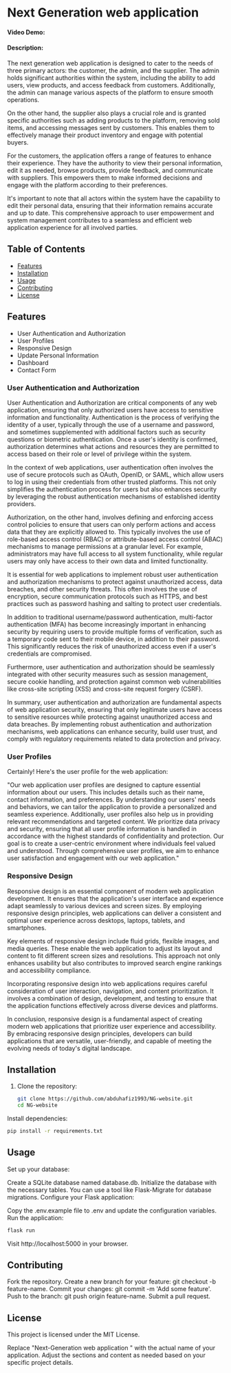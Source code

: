 # Next Generation web application 
#### Video Demo:  <URL >
#### Description:

The next generation web application is designed to cater to the needs of three primary actors: the customer, the admin, and the supplier. The admin holds significant authorities within the system, including the ability to add users, view products, and access feedback from customers. Additionally, the admin can manage various aspects of the platform to ensure smooth operations.

 On the other hand, the supplier also plays a crucial role and is granted specific authorities such as adding products to the platform, removing sold items, and accessing messages sent by customers. This enables them to effectively manage their product inventory and engage with potential buyers.

 For the customers, the application offers a range of features to enhance their experience. They have the authority to view their personal information, edit it as needed, browse products, provide feedback, and communicate with suppliers. This empowers them to make informed decisions and engage with the platform according to their preferences.

It's important to note that all actors within the system have the capability to edit their personal data, ensuring that their information remains accurate and up to date. This comprehensive approach to user empowerment and system management contributes to a seamless and efficient web application experience for all involved parties.

## Table of Contents
- [Features](#features)
- [Installation](#installation)
- [Usage](#usage)
- [Contributing](#contributing)
- [License](#license)

## Features

- User Authentication and Authorization
- User Profiles
- Responsive Design
- Update Personal Information
- Dashboard
- Contact Form

### User Authentication and Authorization

User Authentication and Authorization are critical components of any web application, ensuring that only authorized users have access to sensitive information and functionality. Authentication is the process of verifying the identity of a user, typically through the use of a username and password, and sometimes supplemented with additional factors such as security questions or biometric authentication. Once a user's identity is confirmed, authorization determines what actions and resources they are permitted to access based on their role or level of privilege within the system.

In the context of web applications, user authentication often involves the use of secure protocols such as OAuth, OpenID, or SAML, which allow users to log in using their credentials from other trusted platforms. This not only simplifies the authentication process for users but also enhances security by leveraging the robust authentication mechanisms of established identity providers.

Authorization, on the other hand, involves defining and enforcing access control policies to ensure that users can only perform actions and access data that they are explicitly allowed to. This typically involves the use of role-based access control (RBAC) or attribute-based access control (ABAC) mechanisms to manage permissions at a granular level. For example, administrators may have full access to all system functionality, while regular users may only have access to their own data and limited functionality.

It is essential for web applications to implement robust user authentication and authorization mechanisms to protect against unauthorized access, data breaches, and other security threats. This often involves the use of encryption, secure communication protocols such as HTTPS, and best practices such as password hashing and salting to protect user credentials.

In addition to traditional username/password authentication, multi-factor authentication (MFA) has become increasingly important in enhancing security by requiring users to provide multiple forms of verification, such as a temporary code sent to their mobile device, in addition to their password. This significantly reduces the risk of unauthorized access even if a user's credentials are compromised.

Furthermore, user authentication and authorization should be seamlessly integrated with other security measures such as session management, secure cookie handling, and protection against common web vulnerabilities like cross-site scripting (XSS) and cross-site request forgery (CSRF).

In summary, user authentication and authorization are fundamental aspects of web application security, ensuring that only legitimate users have access to sensitive resources while protecting against unauthorized access and data breaches. By implementing robust authentication and authorization mechanisms, web applications can enhance security, build user trust, and comply with regulatory requirements related to data protection and privacy.

### User Profiles

Certainly! Here's the user profile for the web application:

"Our web application user profiles are designed to capture essential information about our users. This includes details such as their name, contact information, and preferences. By understanding our users' needs and behaviors, we can tailor the application to provide a personalized and seamless experience. Additionally, user profiles also help us in providing relevant recommendations and targeted content. We prioritize data privacy and security, ensuring that all user profile information is handled in accordance with the highest standards of confidentiality and protection. Our goal is to create a user-centric environment where individuals feel valued and understood. Through comprehensive user profiles, we aim to enhance user satisfaction and engagement with our web application."

### Responsive Design

Responsive design is an essential component of modern web application development. It ensures that the application's user interface and experience adapt seamlessly to various devices and screen sizes. By employing responsive design principles, web applications can deliver a consistent and optimal user experience across desktops, laptops, tablets, and smartphones.

Key elements of responsive design include fluid grids, flexible images, and media queries. These enable the web application to adjust its layout and content to fit different screen sizes and resolutions. This approach not only enhances usability but also contributes to improved search engine rankings and accessibility compliance.

Incorporating responsive design into web applications requires careful consideration of user interaction, navigation, and content prioritization. It involves a combination of design, development, and testing to ensure that the application functions effectively across diverse devices and platforms.

In conclusion, responsive design is a fundamental aspect of creating modern web applications that prioritize user experience and accessibility. By embracing responsive design principles, developers can build applications that are versatile, user-friendly, and capable of meeting the evolving needs of today's digital landscape.



## Installation

1. Clone the repository:

   ```bash
   git clone https://github.com/abduhafiz1993/NG-website.git
   cd NG-website
Install dependencies:
   ```bash
   pip install -r requirements.txt
   ```
## Usage
Set up your database:

Create a SQLite database named database.db.
Initialize the database with the necessary tables. You can use a tool like Flask-Migrate for database migrations.
Configure your Flask application:

Copy the .env.example file to .env and update the configuration variables.
Run the application:

   ```bash
   flask run
   ```
Visit http://localhost:5000 in your browser.

## Contributing
Fork the repository.
Create a new branch for your feature: git checkout -b feature-name.
Commit your changes: git commit -m 'Add some feature'.
Push to the branch: git push origin feature-name.
Submit a pull request.
## License
This project is licensed under the MIT License.

Replace "Next-Generation web application " with the actual name of your application. Adjust the sections and content as needed based on your specific project details.
